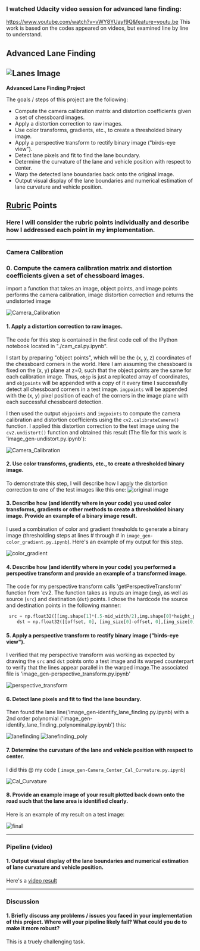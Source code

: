 ### I watched Udacity video session for advanced lane finding:
https://www.youtube.com/watch?v=vWY8YUayf9Q&feature=youtu.be
This work is based on the codes appeared on videos, but examined line by line to understand. 

## Advanced Lane Finding
![Lanes Image](./test_images/final5.jpg)
---

**Advanced Lane Finding Project**

The goals / steps of this project are the following:

* Compute the camera calibration matrix and distortion coefficients given a set of chessboard images.
* Apply a distortion correction to raw images.
* Use color transforms, gradients, etc., to create a thresholded binary image.
* Apply a perspective transform to rectify binary image ("birds-eye view").
* Detect lane pixels and fit to find the lane boundary.
* Determine the curvature of the lane and vehicle position with respect to center.
* Warp the detected lane boundaries back onto the original image.
* Output visual display of the lane boundaries and numerical estimation of lane curvature and vehicle position.

[//]: # (Image References)

[image1]: ./examples/undistort_output.png "Undistorted"
[image2]: ./test_images/test1.jpg "Road Transformed"
[image3]: ./examples/binary_combo_example.jpg "Binary Example"
[image4]: ./examples/warped_straight_lines.jpg "Warp Example"
[image5]: ./examples/color_fit_lines.jpg "Fit Visual"
[image6]: ./examples/example_output.jpg "Output"
[video1]: ./project_video.mp4 "Video"

## [Rubric](https://review.udacity.com/#!/rubrics/571/view) Points

### Here I will consider the rubric points individually and describe how I addressed each point in my implementation.  

---

### Camera Calibration

### 0. Compute the camera calibration matrix and distortion coefficients given a set of chessboard images.

import a function that takes an image, object points, and image points performs the camera calibration, image distortion correction and 
returns the undistorted image

![Camera_Calibration](./camera_cal/corners_found8.jpg)


#### 1. Apply a distortion correction to raw images.

The code for this step is contained in the first code cell of the IPython notebook located in "./cam_cal.py.ipynb". 

I start by preparing "object points", which will be the (x, y, z) coordinates of the chessboard corners in the world. Here I am assuming the chessboard is fixed on the (x, y) plane at z=0, such that the object points are the same for each calibration image.  Thus, `objp` is just a replicated array of coordinates, and `objpoints` will be appended with a copy of it every time I successfully detect all chessboard corners in a test image.  `imgpoints` will be appended with the (x, y) pixel position of each of the corners in the image plane with each successful chessboard detection.  

I then used the output `objpoints` and `imgpoints` to compute the camera calibration and distortion coefficients using the `cv2.calibrateCamera()` function.  I applied this distortion correction to the test image using the `cv2.undistort()` function and obtained this result (The file for this work is 'image_gen-undistort.py.ipynb'): 

![Camera_Calibration](./test_images/undistort0.jpg)

#### 2. Use color transforms, gradients, etc., to create a thresholded binary image.

To demonstrate this step, I will describe how I apply the distortion correction to one of the test images like this one:
![original image](./test_images/undistort2.jpg)

#### 3. Describe how (and identify where in your code) you used color transforms, gradients or other methods to create a thresholded binary image.  Provide an example of a binary image result.

I used a combination of color and gradient thresholds to generate a binary image (thresholding steps at lines # through # in `image_gen-color_gradient.py.ipynb`).  Here's an example of my output for this step. 

![color_gradient](./test_images/color_gradient2.jpg)

#### 4. Describe how (and identify where in your code) you performed a perspective transform and provide an example of a transformed image. 

The code for my perspective transform calls 'getPerspectiveTransform' function from 'cv2. The function takes as inputs an image (`img`), as well as source (`src`) and destination (`dst`) points.  I chose the hardcode the source and destination points in the following manner:

```python
 src = np.float32([[img.shape[1]*(.5-mid_width/2),img.shape[0]*height_pct],[img.shape[1]*(.5+mid_width/2),img.shape[0]*height_pct],[img.shape[1]*(.5+bot_width/2),img.shape[0]*bottom_trim],[img.shape[1]*(.5-bot_width/2),img.shape[0]*bottom_trim]])
    dst = np.float32([[offset, 0], [img_size[0]-offset, 0],[img_size[0]-offset, img_size[1]],[offset, img_size[1]]])
```
#### 5. Apply a perspective transform to rectify binary image ("birds-eye view").

I verified that my perspective transform was working as expected by drawing the `src` and `dst` points onto a test image and its warped counterpart to verify that the lines appear parallel in the warped image.The associated file is 'image_gen-perspective_transform.py.ipynb'

![perspective_transform](./test_images/perspective_transform2.jpg)

#### 6. Detect lane pixels and fit to find the lane boundary.

Then found the lane line('image_gen-identify_lane_finding.py.ipynb) with a 2nd order polynomial ('image_gen-identify_lane_finding_polynominal.py.ipynb') this:

![lanefinding](./test_images/identify_lane_finding2.jpg)
![lanefinding_poly](./test_images/identify_lane_finding_polyfit2.jpg)

#### 7. Determine the curvature of the lane and vehicle position with respect to center.

I did this @ my code ( `image_gen-Camera_Center_Cal_Curvature.py.ipynb`)

![Cal_Curvature](./test_images/cal_curvature2.jpg)

#### 8. Provide an example image of your result plotted back down onto the road such that the lane area is identified clearly.

Here is an example of my result on a test image:

![final](./test_images/final2.jpg)

---

### Pipeline (video)

#### 1. Output visual display of the lane boundaries and numerical estimation of lane curvature and vehicle position.

Here's a [video result](./output_videos/output1_project_video.mp4)

---

### Discussion

#### 1. Briefly discuss any problems / issues you faced in your implementation of this project.  Where will your pipeline likely fail?  What could you do to make it more robust?

This is a truely challenging task. 

